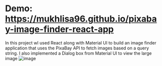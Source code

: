 # Demo: https://mukhlisa96.github.io/pixabay-image-finder-react-app

In this project wI used React along with Material UI to build an image finder application that uses the PixaBay API to fetch images based on a query string. I also implemented a Dialog box from Material UI to view the large image
![image](https://github.com/mukhlisa96/pixabay-image-finder-react-app/assets/44114804/6a039927-0bc3-4190-aa84-77633abee29d)



